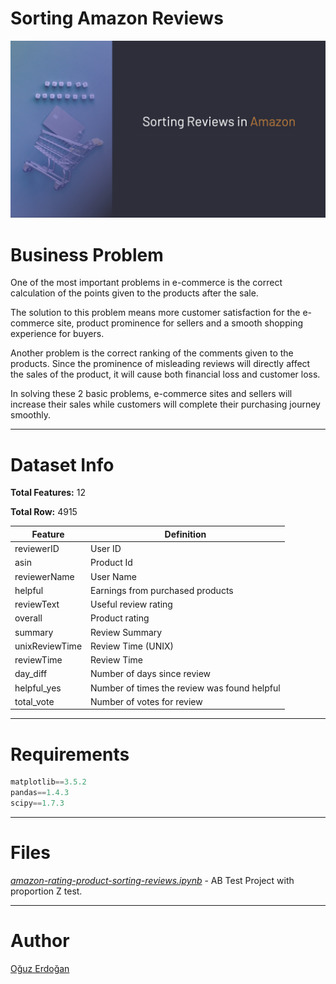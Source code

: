 # Sorting Amazon Reviews

![Project](/images/project.png)

# Business Problem

One of the most important problems in e-commerce is the correct calculation of the points given to the products after the sale.

The solution to this problem means more customer satisfaction for the e-commerce site, product prominence for sellers and a smooth shopping experience for buyers.

Another problem is the correct ranking of the comments given to the products. Since the prominence of misleading reviews will directly affect the sales of the product, it will cause both financial loss and customer loss.

In solving these 2 basic problems, e-commerce sites and sellers will increase their sales while customers will complete their purchasing journey smoothly.

---

# Dataset Info

**Total Features:** 12

**Total Row:** 4915

| Feature | Definition |
| --- | --- |
| reviewerID | User ID |
| asin | Product Id |
| reviewerName | User Name |
| helpful | Earnings from purchased products |
| reviewText | Useful review rating |
| overall | Product rating |
| summary | Review Summary |
| unixReviewTime | Review Time (UNIX) |
| reviewTime | Review Time |
| day_diff | Number of days since review |
| helpful_yes | Number of times the review was found helpful |
| total_vote | Number of votes for review |

---

# Requirements

```python
matplotlib==3.5.2
pandas==1.4.3
scipy==1.7.3
```

---

# **Files**

*[amazon-rating-product-sorting-reviews.ipynb](https://github.com/oguzerdo/amazon-review-sorting/blob/main/amazon-rating-product-sorting-reviews.ipynb)* - AB Test Project with proportion Z test.

---

# Author

[Oğuz Erdoğan](http://www.oguzerdogan.com)